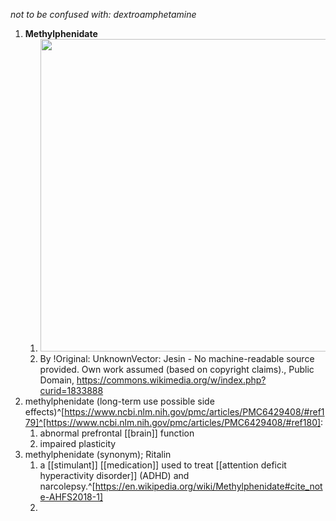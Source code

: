 *not to be confused with: dextroamphetamine*

1. **Methylphenidate**
	1. <img src="https://upload.wikimedia.org/wikipedia/commons/thumb/7/7b/Methylphenidate-2D-skeletal.svg/1024px-Methylphenidate-2D-skeletal.svg.png" width="500" />
	2. By !Original: UnknownVector: Jesin - No machine-readable source provided. Own work assumed (based on copyright claims)., Public Domain, https://commons.wikimedia.org/w/index.php?curid=1833888
2. methylphenidate (long-term use possible side effects)^[https://www.ncbi.nlm.nih.gov/pmc/articles/PMC6429408/#ref179]^[https://www.ncbi.nlm.nih.gov/pmc/articles/PMC6429408/#ref180]:
	1. abnormal prefrontal [[brain]] function
	2. impaired plasticity
3. methylphenidate (synonym); Ritalin
	1. a [[stimulant]] [[medication]] used to treat [[attention deficit hyperactivity disorder]] (ADHD) and narcolepsy.^[https://en.wikipedia.org/wiki/Methylphenidate#cite_note-AHFS2018-1]
	2. 